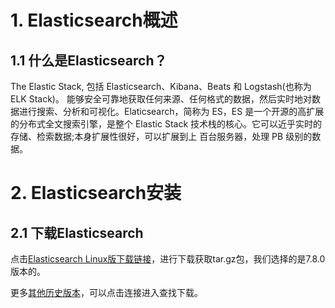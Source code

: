 # 1. Elasticsearch概述

## 1.1 什么是Elasticsearch？

The Elastic Stack, 包括 Elasticsearch、Kibana、Beats 和 Logstash(也称为 ELK Stack)。 能够安全可靠地获取任何来源、任何格式的数据，然后实时地对数据进行搜索、分析和可视化。Elaticsearch，简称为 ES，ES 是一个开源的高扩展的分布式全文搜索引擎，是整个 Elastic Stack 技术栈的核心。它可以近乎实时的存储、检索数据;本身扩展性很好，可以扩展到上 百台服务器，处理 PB 级别的数据。

# 2. Elasticsearch安装

## 2.1 下载Elasticsearch

点击[Elasticsearch Linux版下载链接](https://artifacts.elastic.co/downloads/elasticsearch/elasticsearch-7.8.0-linux-x86_64.tar.gz)，进行下载获取tar.gz包，我们选择的是7.8.0版本的。

更多[其他历史版本](https://www.elastic.co/cn/downloads/past-releases#elasticsearch)，可以点击连接进入查找下载。

